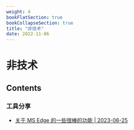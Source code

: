 ```yaml
---
weight: 4
bookFlatSection: true
bookCollapseSection: true
title: "非技术"
date: 2022-11-06
---
```


# 非技术

## Contents

### 工具分享

- [关于 MS Edge 的一些很棒的功能 | 2023-06-25](http://tangbeanzy.com/docs/others/tools-sharing/20230625_about-edge-browser/)



